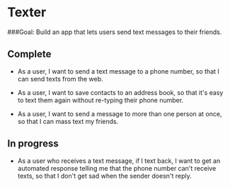 Texter
======

###Goal: Build an app that lets users send text messages to their friends.

Complete
---------
* As a user, I want to send a text message to a phone number, so that I can send texts from the web.

* As a user, I want to save contacts to an address book, so that it's easy to text them again without re-typing their phone number.

* As a user, I want to send a message to more than one person at once, so that I can mass text my friends.

In progress
-----------
* As a user who receives a text message, if I text back, I want to get an automated response telling me that the phone number can't receive texts, so that I don't get sad when the sender doesn't reply.
